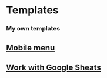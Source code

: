 # Templates 

### My own templates

## [Mobile menu](/templates/mobile-menu/)

## [Work with Google Sheats](/templates/work-with-googleSheats/)